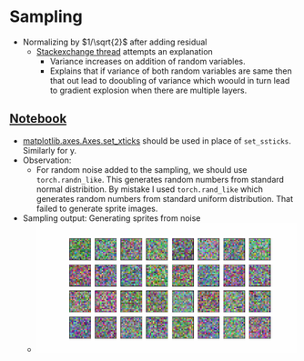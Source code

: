 # Sampling

- Normalizing by $1/\sqrt{2}$ after adding residual
  - [Stackexchange thread](https://stats.stackexchange.com/questions/553634/understanding-normalisations-in-stylegan2-and-on-general) attempts an explanation
    - Variance increases on addition of random variables.
    - Explains that if variance of both random variables are same then that out lead to dooubling of variance which woould in turn lead to gradient explosion when there are multiple layers.

## [Notebook](../code/L1_Sampling.ipynb)

- [matplotlib.axes.Axes.set_xticks](https://matplotlib.org/stable/api/_as_gen/matplotlib.axes.Axes.set_xticks.html) should be used in place of `set_ssticks`. Similarly for y.
- Observation:
  - For random noise added to the sampling, we should use `torch.randn_like`. This generates random numbers from standard normal distribition. By mistake I used `torch.rand_like` which generates random numbers from standard uniform distribution. That failed to generate sprite images.
- Sampling output: Generating sprites from noise
  - ![Sampling animation](../code/weights/ani_run_wNone.gif)
